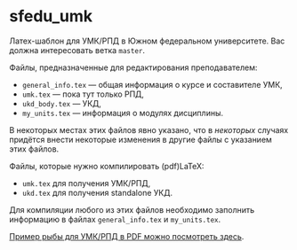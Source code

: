 sfedu_umk
=========

Латех-шаблон для УМК/РПД в Южном федеральном университете. Вас должна интересовать ветка `master`.

Файлы, предназначенные для редактирования преподавателем:

* `general_info.tex` — общая информация о курсе и составителе УМК,
* `umk.tex` — пока тут только РПД,
* `ukd_body.tex` — УКД,
* `my_units.tex` — информация о модулях дисциплины.

В некоторых местах этих файлов явно указано, что в *некоторых* случаях придётся внести некоторые изменения в другие файлы с указанием этих файлов.

Файлы, которые нужно компилировать (pdf)LaTeX:

* `umk.tex` для получения УМК/РПД,
* `ukd.tex` для получения standalone УКД.

Для компиляции любого из этих файлов необходимо заполнить информацию в файлах `general_info.tex` и `my_units.tex`.

[Пример рыбы для УМК/РПД в PDF можно посмотреть здесь](https://www.sharelatex.com/github/repos/ulysses4ever/sfedu_umk/builds/latest/output.pdf).
